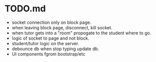 # TODO.md

* socket connection only on block page.
* when leaving block page, disconnect, kill socket.
* when tutor gets into a "room" propogate to the student where to go.
* logic of socket to page and not block.
* student/tutor logic on the server.
* debounce db when stop typing update db.
* UI components fgrom bootstrap/etc

